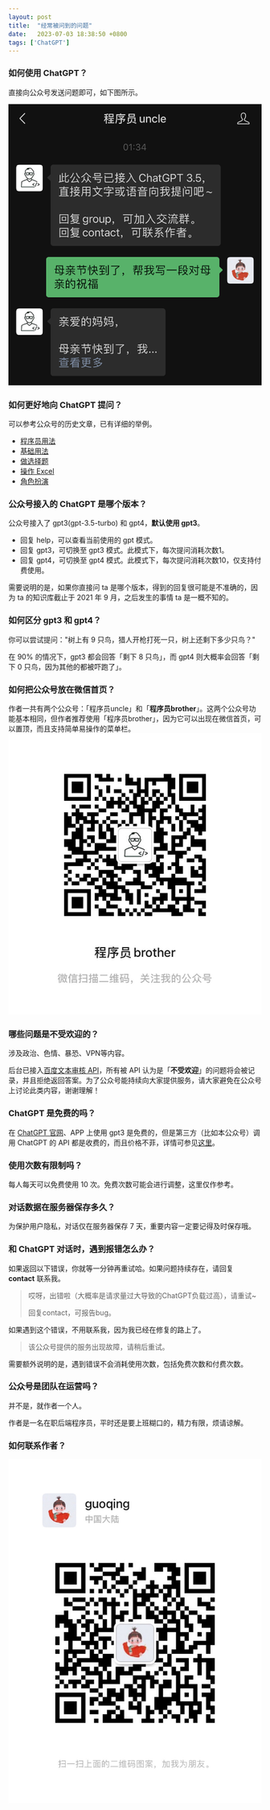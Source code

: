 ```yaml
---
layout: post
title:  "经常被问到的问题"
date:   2023-07-03 18:38:50 +0800
tags: ['ChatGPT']
---
```


### 如何使用 ChatGPT？

直接向公众号发送问题即可，如下图所示。

![](/assets/ask-question.jpg)

### 如何更好地向 ChatGPT 提问？

可以参考公众号的历史文章，已有详细的举例。
- [程序员用法](https://mp.weixin.qq.com/s/exhA1irE2z5hl6xLVnaj8g)
- [基础用法](https://mp.weixin.qq.com/s/gZLtfOE2xqiv-TmXo_rpcw)
- [做选择题](https://mp.weixin.qq.com/s/42Wdo1RVFn0NCqXbNxUf_w)
- [操作 Excel](https://mp.weixin.qq.com/s/7OA0To-uj4FnrUWJSW945w)
- [角色扮演](https://mp.weixin.qq.com/s/1APOeueM3Y7wtVnXNgME2w)

### 公众号接入的 ChatGPT 是哪个版本？

公众号接入了 gpt3(gpt-3.5-turbo) 和 gpt4，**默认使用 gpt3**。
- 回复 help，可以查看当前使用的 gpt 模式。
- 回复 gpt3，可切换至 gpt3 模式。此模式下，每次提问消耗次数1。
- 回复 gpt4，可切换至 gpt4 模式。此模式下，每次提问消耗次数10，仅支持付费使用。

需要说明的是，如果你直接问 ta 是哪个版本，得到的回复很可能是不准确的，因为 ta 的知识库截止于 2021 年 9 月，之后发生的事情 ta 是一概不知的。

### 如何区分 gpt3 和 gpt4？

你可以尝试提问："树上有 9 只鸟，猎人开枪打死一只，树上还剩下多少只鸟？"

在 90% 的情况下，gpt3 都会回答「剩下 8 只鸟」，而 gpt4 则大概率会回答「剩下 0 只鸟，因为其他的都被吓跑了」。

### 如何把公众号放在微信首页？

作者一共有两个公众号：「程序员uncle」和「**程序员brother**」。这两个公众号功能基本相同，但作者推荐使用「程序员brother」，因为它可以出现在微信首页，可以置顶，而且支持简单易操作的菜单栏。
![公众号「程序员brother」](/assets/brother-qr.jpg)

### 哪些问题是不受欢迎的？

涉及政治、色情、暴恐、VPN等内容。

后台已接入[百度文本审核 API](https://cloud.baidu.com/doc/ANTIPORN/s/Rk3h6xb3i)，所有被 API 认为是「**不受欢迎**」的问题将会被记录，并且拒绝返回答案。为了公众号能持续向大家提供服务，请大家避免在公众号上讨论此类内容，谢谢理解！

### ChatGPT 是免费的吗？

在 [ChatGPT 官网](https://chat.openai.com/)、APP 上使用 gpt3 是免费的，但是第三方（比如本公众号）调用 ChatGPT 的 API 都是收费的，而且价格不菲，详情可参见[这里](https://openai.com/pricing)。

### 使用次数有限制吗？

每人每天可以免费使用 10 次。免费次数可能会进行调整，这里仅作参考。

### 对话数据在服务器保存多久？

为保护用户隐私，对话仅在服务器保存 7 天，重要内容一定要记得及时保存哦。

### 和 ChatGPT 对话时，遇到报错怎么办？

如果返回以下错误，你就等一分钟再重试哈。如果问题持续存在，请回复 **contact** 联系我。

> 哎呀，出错啦（大概率是请求量过大导致的ChatGPT负载过高），请重试~
>
> 回复contact，可报告bug。

如果遇到这个错误，不用联系我，因为我已经在修复的路上了。

> 该公众号提供的服务出现故障，请稍后重试。

需要额外说明的是，遇到错误不会消耗使用次数，包括免费次数和付费次数。

### 公众号是团队在运营吗？

并不是，就作者一个人。

作者是一名在职后端程序员，平时还是要上班糊口的，精力有限，烦请谅解。

### 如何联系作者？
![联系作者](/assets/writer_qr.jpg)
